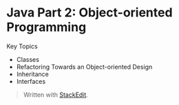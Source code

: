 # Java Part 2: Object-oriented Programming

Key Topics
- Classes
- Refactoring Towards an Object-oriented Design
- Inheritance
- Interfaces







> Written with [StackEdit](https://stackedit.io/).
<!--stackedit_data:
eyJoaXN0b3J5IjpbNDEwMjI4Mjg3LC0xOTA4NDY0NTU5XX0=
-->